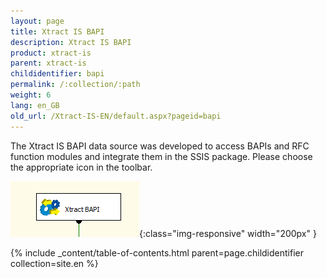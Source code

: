 ```yaml
---
layout: page
title: Xtract IS BAPI
description: Xtract IS BAPI
product: xtract-is
parent: xtract-is
childidentifier: bapi
permalink: /:collection/:path
weight: 6
lang: en_GB
old_url: /Xtract-IS-EN/default.aspx?pageid=bapi
---
```


The Xtract IS BAPI data source was developed to access BAPIs and RFC function modules and integrate them in the SSIS package.
Please choose the appropriate icon in the toolbar.

![BAPI](/img/content/BAPI.png){:class="img-responsive" width="200px" }

{% include _content/table-of-contents.html parent=page.childidentifier collection=site.en %}